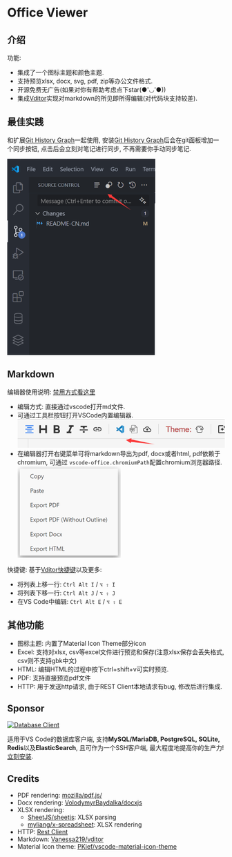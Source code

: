 # Office Viewer

## 介绍

功能:

- 集成了一个图标主题和颜色主题.
- 支持预览xlsx, docx, svg, pdf, zip等办公文件格式.
- 开源免费无广告(如果对你有帮助考虑点下star(●'◡'●))
- 集成[Vditor](https://github.com/Vanessa219/vditor)实现对markdown的所见即所得编辑(对代码块支持较差).

## 最佳实践

和扩展[Git History Graph](https://marketplace.visualstudio.com/items?itemName=LinJun.git-graph-pro)一起使用, 安装[Git History Graph](https://marketplace.visualstudio.com/items?itemName=LinJun.git-graph-pro)后会在git面板增加一个同步按钮, 点击后会立刻对笔记进行同步, 不再需要你手动同步笔记.

![1711182793554](image/README-CN/1711182793554.png)

## Markdown

编辑器使用说明: [禁用方式看这里](https://github.com/cweijan/vscode-office?tab=readme-ov-file#markdown)

- 编辑方式: 直接通过vscode打开md文件.
- 可通过工具栏按钮打开VSCode内置编辑器.
  ![img](image/README-CN/1640579182342.png)
- 在编辑器打开右键菜单可将markdown导出为pdf, docx或者html, pdf依赖于chromium, 可通过 `vscode-office.chromiumPath`配置chromium浏览器路径.
  ![1685418034035](image/README-CN/1685418034035.png)

快捷键: 基于[Vditor快捷键](shortcut.md)以及更多:

- 将列表上移一行: `Ctrl Alt I` / `⌥ ⇧ I`
- 将列表下移一行: `Ctrl Alt J` / `⌥ ⇧ J`
- 在VS Code中编辑: `Ctrl Alt E` / `⌥ ⇧ E`

## 其他功能

- 图标主题: 内置了Material Icon Theme部分icon
- Excel: 支持对xlsx, csv等excel文件进行预览和保存(注意xlsx保存会丢失格式, csv则不支持gbk中文)
- HTML: 编辑HTML的过程中按下ctrl+shift+v可实时预览.
- PDF: 支持直接预览pdf文件
- HTTP: 用于发送http请求, 由于REST Client本地请求有bug, 修改后进行集成.

## Sponsor

[![Database Client](https://database-client.com/logo_vscode.png)](https://marketplace.visualstudio.com/items?itemName=cweijan.vscode-database-client2)

适用于VS Code的数据库客户端, 支持**MySQL/MariaDB, PostgreSQL, SQLite, Redis**以及**ElasticSearch**, 且可作为一个SSH客户端, 最大程度地提高你的生产力! [立刻安装](https://marketplace.visualstudio.com/items?itemName=cweijan.vscode-database-client2).

## Credits

- PDF rendering: [mozilla/pdf.js/](https://github.com/mozilla/pdf.js/)
- Docx rendering: [VolodymyrBaydalka/docxjs](https://github.com/VolodymyrBaydalka/docxjs)
- XLSX rendering:
  - [SheetJS/sheetjs](https://github.com/SheetJS/sheetjs): XLSX parsing
  - [myliang/x-spreadsheet](https://github.com/myliang/x-spreadsheet): XLSX rendering
- HTTP: [Rest  Client](https://github.com/Huachao/vscode-restclient)
- Markdown: [Vanessa219/vditor](https://github.com/Vanessa219/vditor)
- Material Icon theme: [PKief/vscode-material-icon-theme](https://github.com/PKief/vscode-material-icon-theme)

